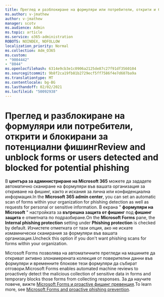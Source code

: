 ```yaml
---
title: Преглед и разблокиране на формуляри или потребители, открити и блокирани за потенциални фишинг
ms.author: v-jmathew
author: v-jmathew
manager: scotv
ms.audience: Admin
ms.topic: article
ms.service: o365-administration
ROBOTS: NOINDEX, NOFOLLOW
localization_priority: Normal
ms.collection: Adm_O365
ms.custom:
- "9004442"
- "8044"
ms.openlocfilehash: 6314e9cb3e1c0906a2125de87c27f91df3560104
ms.sourcegitcommit: 9b8f2ca19fb81b2729ecf5ff7586f4e7d607ba9a
ms.translationtype: MT
ms.contentlocale: bg-BG
ms.lasthandoff: 02/02/2021
ms.locfileid: "50092938"
---
```

# <a name="review-and-unblock-forms-or-users-detected-and-blocked-for-potential-phishing"></a><span data-ttu-id="7374f-102">Преглед и разблокиране на формуляри или потребители, открити и блокирани за потенциални фишинг</span><span class="sxs-lookup"><span data-stu-id="7374f-102">Review and unblock forms or users detected and blocked for potential phishing</span></span>

<span data-ttu-id="7374f-103">В **центъра за администриране на Microsoft 365** можете да зададете автоматично сканиране на формуляри във вашата организация за откриване на фишинг, както и искания за лична или конфиденциална информация.</span><span class="sxs-lookup"><span data-stu-id="7374f-103">In the **Microsoft 365 admin center**, you can set an automatic scan of forms within your organization for phishing detection as well as requests for personal or sensitive information.</span></span> <span data-ttu-id="7374f-104">В екрана " **формуляри на Microsoft** " настройката за **вътрешна защита от фишинг** под **фишинг защита** е отметната по подразбиране.</span><span class="sxs-lookup"><span data-stu-id="7374f-104">On the **Microsoft Forms** pane, the **Internal phishing protection** setting under **Phishing protection** is checked by default.</span></span> <span data-ttu-id="7374f-105">Изчистете отметката от тази опция, ако не искате измамнически сканирания за формуляри във вашата организация.</span><span class="sxs-lookup"><span data-stu-id="7374f-105">Uncheck this option if you don't want phishing scans for forms within your organization.</span></span>

<span data-ttu-id="7374f-106">Microsoft Forms позволява на автоматичните прегледи на машините да откриват активно злонамерената колекция от поверителни данни във формуляри и временните блокове тези формуляри да събират отговори.</span><span class="sxs-lookup"><span data-stu-id="7374f-106">Microsoft Forms enables automated machine reviews to proactively detect the malicious collection of sensitive data in forms and temporary blocks those forms from collecting responses.</span></span> <span data-ttu-id="7374f-107">За да научите повече, вижте [Microsoft Forms и proactive фишинг превенция](https://support.microsoft.com/office/microsoft-forms-and-proactive-phishing-prevention-b3950a20-296d-4e8e-96f5-594ced998a90).</span><span class="sxs-lookup"><span data-stu-id="7374f-107">To learn more, see [Microsoft Forms and proactive phishing prevention](https://support.microsoft.com/office/microsoft-forms-and-proactive-phishing-prevention-b3950a20-296d-4e8e-96f5-594ced998a90).</span></span>
